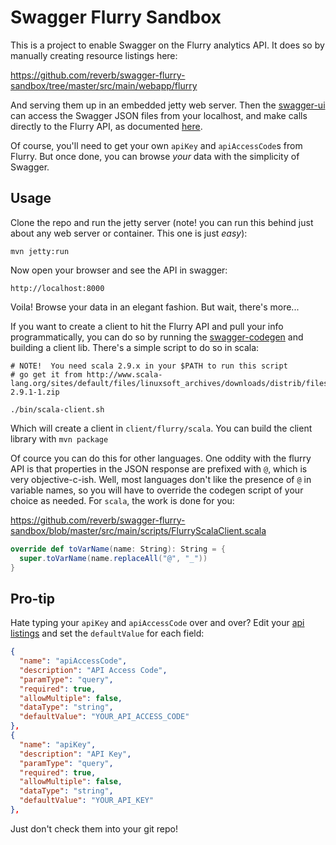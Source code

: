 Swagger Flurry Sandbox
==========

This is a project to enable Swagger on the Flurry analytics API.  It does so
by manually creating resource listings here:

https://github.com/reverb/swagger-flurry-sandbox/tree/master/src/main/webapp/flurry

And serving them up in an embedded jetty web server.  Then the [swagger-ui](https://github.com/wordnik/swagger-ui) can access the Swagger JSON files from your localhost, and make calls directly to the Flurry API, as documented [here](http://support.flurry.com/index.php?title=API_Usage).

Of course, you'll need to get your own `apiKey` and `apiAccessCode`s from Flurry.  But once done, you can browse _your_ data with the simplicity of Swagger.

Usage
-----

Clone the repo and run the jetty server (note!  you can run this behind just about any web server or container.  This one is just *easy*):

```
mvn jetty:run
```

Now open your browser and see the API in swagger:

```
http://localhost:8000
```

Voila!  Browse your data in an elegant fashion.  But wait, there's more...

If you want to create a client to hit the Flurry API and pull your info programmatically, you can do so by running the [swagger-codegen](https://github.com/wordnik/swagger-codegen) and building a client lib.  There's a simple script to do so in scala:

```
# NOTE!  You need scala 2.9.x in your $PATH to run this script
# go get it from http://www.scala-lang.org/sites/default/files/linuxsoft_archives/downloads/distrib/files/scala-2.9.1-1.zip

./bin/scala-client.sh
```

Which will create a client in `client/flurry/scala`.  You can build the client library with `mvn package`

Of cource you can do this for other languages.  One oddity with the flurry API is that properties in the JSON response are prefixed with `@`, which is very objective-c-ish.  Well, most languages don't like the presence of `@` in variable names, so you will have to override the codegen script of your choice as needed.  For `scala`, the work is done for you:

https://github.com/reverb/swagger-flurry-sandbox/blob/master/src/main/scripts/FlurryScalaClient.scala

```scala
override def toVarName(name: String): String = {
  super.toVarName(name.replaceAll("@", "_"))
}
```

Pro-tip
-------

Hate typing your `apiKey` and `apiAccessCode` over and over?  Edit your [api listings](https://github.com/reverb/swagger-flurry-sandbox/tree/master/src/main/webapp/flurry) and set the `defaultValue` for each field:

```json
{
  "name": "apiAccessCode",
  "description": "API Access Code",
  "paramType": "query",
  "required": true,
  "allowMultiple": false,
  "dataType": "string",
  "defaultValue": "YOUR_API_ACCESS_CODE"
},
{
  "name": "apiKey",
  "description": "API Key",
  "paramType": "query",
  "required": true,
  "allowMultiple": false,
  "dataType": "string",
  "defaultValue": "YOUR_API_KEY"
},
```

Just don't check them into your git repo!


